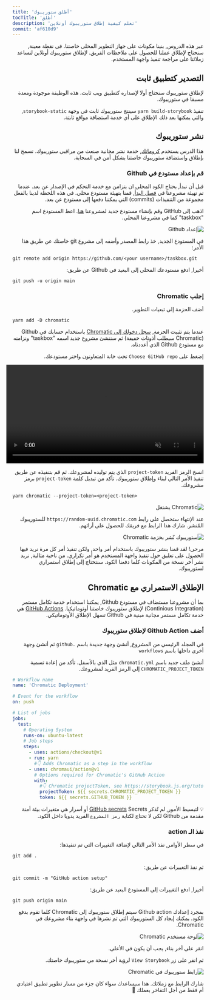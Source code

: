 ```yaml
---
title: 'أطلق ستوريبوك'
tocTitle: 'أطلق'
description: 'تعلم كيفية إطلاق ستوريبوك أونلاين'
commit: 'af610d9'
---
```


<div style="direction: rtl">

عبر هذه الدروس, بنينا مكونات على جهاز التطوير المحلي خاصتنا. في نقطة معينة, سنحتاج لإطلاق عملنا للحصول على ملاحظات الفريق. لإطلاق ستوريبوك أونلاين لنساعد زملائنا على مراجعة تنفيذ واجهة المستخدم.

## التصدير كتطبيق ثابت

لإطلاق ستوريبوك سنحتاج أولا لإصداره كتطبيق ويب ثابت. هذه الوظيفة موجودة ومعدة مسبقا في ستوريبوك.

تنفيذ `yarn build-storybook` سينتج ستوريبوك ثابت في وجهة `storybook-static`, والتي يمكنها بعد ذلك الإطلاق على أي خدمة استضافة مواقع ثابتة.

## نشر ستوريبوك

هذا الدرس يستخدم <a href="https://www.chromatic.com/">كروماتك</a>, خدمة نشر مجانية صنعت من مراقبي ستوريبوك. تسمح لنا بإطلاق واستضافة ستوريبوك خاصتنا بشكل أمن في السحابة.

### قم بإعداد مستودع في Github

قبل أن نبدأ, يحتاج الكود المحلي ان يتزامن مع خدمة التحكم في الإصدار عن بعد. عندما تم تهيئة مشروعنا في [فصل البدأ](/intro-to-storybook/react/en/get-started/), قمنا بتهيئة مستودع محلي. في هذه اللحظة لدينا بالفعل مجموعة من التنفيذات (commits) التي يمكننا دفعها إلى مستودع عن بعد.

اذهب إلى GitHub وقم بإنشاء مستودع جديد لمشروعنا [هنا](https://github.com/new). اعط المستودع اسم "taskbox" كما في مشروعنا المحلي.

![إعداد Github](/intro-to-storybook/github-create-taskbox.png)

في المستودع الجديد, خذ رابط المصدر وأضفه إلى مشروع git خاصتك عن طريق هذا الأمر:

<div style="direction: ltr">

```shell
git remote add origin https://github.com/<your username>/taskbox.git
```

</div>

أخيرا, ادفع مستودعك المحلي إلى البعيد في Github عن طريق:

<div style="direction: ltr">

```shell
git push -u origin main
```

</div>

### إجلب Chromatic

أضف الحزمة إلى تبعيات التطوير.

<div style="direction: ltr">

```shell
yarn add -D chromatic
```

</div>

عندما يتم تثبيت الحزمة, [سجل دخولك إلى Chromatic](https://www.chromatic.com/start) باستخدام حسابك في Github (Chromatic سيطلب أذونات خفيفة) ثم سننشئ مشروع جديد اسمه "taskbox" ونزامنه مع مستودع Github الذي أعددناه.

إضغط على `Choose GitHub repo` تحت خانة المتعاونون واختر مستودعك.

<video autoPlay muted playsInline loop style="width:520px; margin: 0 auto;">
  <source
    src="/intro-to-storybook/chromatic-setup-learnstorybook.mp4"
    type="video/mp4"
  />
</video>

انسخ الرمز الفريد `project-token` الذي يتم توليده لمشروعك. ثم قم بتنفيذه عن طريق تنفيذ الأمر التالي لبناء وإطلاق ستوريبوك. تأكد من تبديل كلمة `project-token` برمز مشروعك.

<div style="direction: ltr">

```shell
yarn chromatic --project-token=<project-token>
```

</div>

![Chromatic يشتغل](/intro-to-storybook/chromatic-manual-storybook-console-log.png)

عند الإنتهاء ستحصل على رابط `https://random-uuid.chromatic.com` للستوريبوك المٌنشر. شارك هذا الرابط مع فريقك للحصول على أرائهم.

![ستوريبوك نٌشر بحزمة Chromatic](/intro-to-storybook/chromatic-manual-storybook-deploy-6-0.png)

مرحى! لقد قمنا بنشر ستوريبوك باستخدام أمر واحد, ولكن تنفيذ أمر كل مرة نريد فيها الحصول على تعليق حول تنفيذ واجهة المستخدم هو أمر تكراري. من ناحية مثالية, نريد نشر أخر نسخة من المكونات كلما دفعنا الكود. سنتحتاج إلى إطلاق استمراري لستوريبوك.

## الإطلاق الاستمراري مع Chromatic

بما أن مشروعنا مستضاف في مستودع Github, يمكننا استخدام خدمة تكامل مستمر (Continious Integration) لإطلاق ستوريبوك خاصتنا أوتوماتيكيا. [GitHub Actions](https://github.com/features/actions) هي خدمة تكامل مستمر مجانية مبنية في Github تسهل الإطلاق الأوتوماتيكي.

### أضف Github Action لإطلاق ستوريبوك

في المجلد الرئيسي من المشروع, أنشئ وجهة جديدة باسم `.github` ثم أنشئ وجهة أخرى داخلها باسم `workflows`

أنشئ ملف جديد باسم `chromatic.yml` مثل الذي بالأسفل. تأكد من إعادة تسمية `CHROMATIC_PROJECT_TOKEN` إلى الرمز الفريد لمشروعك.

<div style="direction: ltr">

```yaml:title=.github/workflows/chromatic.yml
# Workflow name
name: 'Chromatic Deployment'

# Event for the workflow
on: push

# List of jobs
jobs:
  test:
    # Operating System
    runs-on: ubuntu-latest
    # Job steps
    steps:
      - uses: actions/checkout@v1
      - run: yarn
        #👇 Adds Chromatic as a step in the workflow
      - uses: chromaui/action@v1
        # Options required for Chromatic's GitHub Action
        with:
          #👇 Chromatic projectToken, see https://storybook.js.org/tutorials/intro-to-storybook/react/en/deploy/ to obtain it
          projectToken: ${{ secrets.CHROMATIC_PROJECT_TOKEN }}
          token: ${{ secrets.GITHUB_TOKEN }}
```

</div>

<div class="aside"><p>💡 لتبسيط الأمور, لم تُذكر <a href="https://help.github.com/en/actions/configuring-and-managing-workflows/creating-and-storing-encrypted-secrets">GitHub secrets</a> Secrets أو أسرار هي متغيرات بيئة أمنة مقدمة من Github لكي لا تحتاج لكتابة <code>رمز المشروع</code> الفريد يدويا داخل الكود.</p></div>

### نفذ الـ action

في سطر الأوامر, نفذ الأمر التالي لإضافة التغييرات التي تم تنفيذها:

<div style="direction: ltr">

```shell
git add .
```

</div>

ثم نفذ التغييرات عن طريق:

<div style="direction: ltr">

```shell
git commit -m "GitHub action setup"
```

</div>

أخيرا, ادفع التغييرات إلى المستودع البعيد عن طريق:

<div style="direction: ltr">

```shell
git push origin main
```

</div>

بمجرد إعدادك Github action سيتم إطلاق ستوريبوك إلى Chromatic كلما تقوم بدفع الكود. يمكنك إيجاد كل الستوريبوك التي تم نشرها في واجهة بناء مشروعك في Chromatic.

![لوحة مستخدم Chromatic](/intro-to-storybook/chromatic-user-dashboard.png)

انقر على أخر بناء, يجب أن يكون في الأعلى.

ثم انقر على زر `View Storybook` لرؤية أخر نسخة من ستوريبوك خاصتك.

![رابط ستوريبوك في Chromatic](/intro-to-storybook/chromatic-build-storybook-link.png)

شارك الرابط مع زملائك. هذا سيساعدك سواء كان جزء من مسار تطوير تطبيق اعتيادي أم فقط من أجل التفاخر بعملك 💅

</div>
